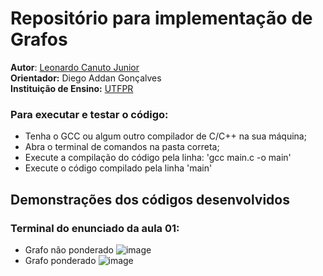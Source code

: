 # Repositório para implementação de Grafos

**Autor**: [Leonardo Canuto Junior](https://github.com/leonardocjr)<br />
**Orientador:** Diego Addan Gonçalves<br />
**Instituição de Ensino:** [UTFPR](https://portal.utfpr.edu.br/home)

### Para executar e testar o código:
* Tenha o GCC ou algum outro compilador de C/C++ na sua máquina;
* Abra o terminal de comandos na pasta correta;
* Execute a compilação do código pela linha: 'gcc main.c -o main'
* Execute o código compilado pela linha 'main'

## Demonstrações dos códigos desenvolvidos
### Terminal do enunciado da aula 01:
* Grafo não ponderado
![image](https://github.com/leonardocjr/graph-implementation/assets/41709940/7d341511-f922-453e-9493-fe077472d7ab)<br />
* Grafo ponderado
![image](https://github.com/leonardocjr/graph-implementation/assets/41709940/2a71b4db-e3e3-4939-b662-05ee96fade32)
